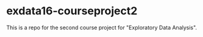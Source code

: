 exdata16-courseproject2
=======================

This is a repo for the second course project for "Exploratory Data Analysis".
